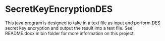 # SecretKeyEncryptionDES

This java program is designed to take in a text file as input and perform DES
secret key encryption and output the result into a text file. See README.docx 
in bin folder for more information on this project. 
